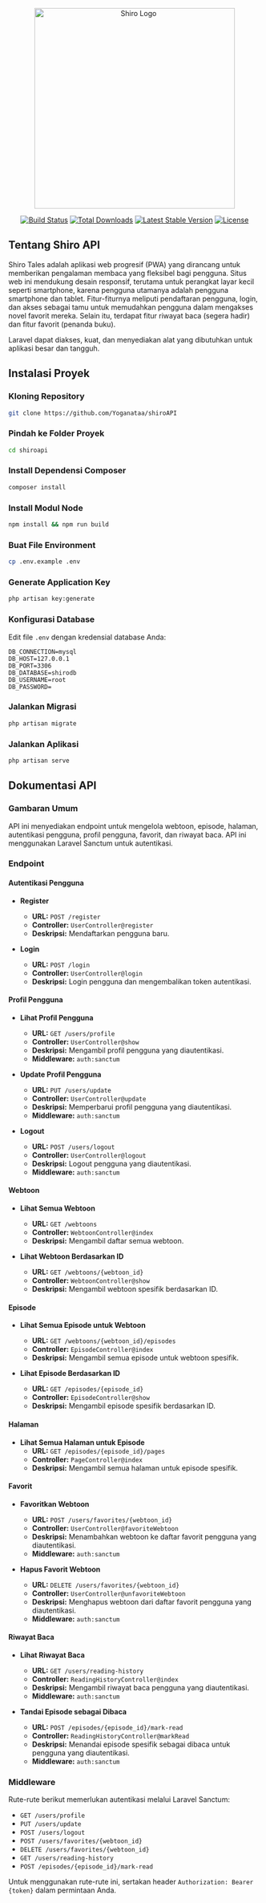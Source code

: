 <p align="center"><a href="https://api.yoganata.web.id" target="_blank"><img src="https://i.ibb.co.com/NpfWpWj/tensei-shitara-slime-datta-ken-rimuru-render-n-2-by-blackrangers123-ddl7asa.png" width="400" alt="Shiro Logo"></a></p>

<p align="center">
<a href="https://github.com/laravel/framework/actions"><img src="https://github.com/laravel/framework/workflows/tests/badge.svg" alt="Build Status"></a>
<a href="https://packagist.org/packages/laravel/framework"><img src="https://img.shields.io/packagist/dt/laravel/framework" alt="Total Downloads"></a>
<a href="https://packagist.org/packages/laravel/framework"><img src="https://img.shields.io/packagist/v/laravel/framework" alt="Latest Stable Version"></a>
<a href="https://packagist.org/packages/laravel/framework"><img src="https://img.shields.io/packagist/l/laravel/framework" alt="License"></a>
</p>

## Tentang Shiro API

Shiro Tales adalah aplikasi web progresif (PWA) yang dirancang untuk memberikan pengalaman membaca yang fleksibel bagi pengguna. Situs web ini mendukung desain responsif, terutama untuk perangkat layar kecil seperti smartphone, karena pengguna utamanya adalah pengguna smartphone dan tablet. Fitur-fiturnya meliputi pendaftaran pengguna, login, dan akses sebagai tamu untuk memudahkan pengguna dalam mengakses novel favorit mereka. Selain itu, terdapat fitur riwayat baca (segera hadir) dan fitur favorit (penanda buku).

Laravel dapat diakses, kuat, dan menyediakan alat yang dibutuhkan untuk aplikasi besar dan tangguh.

## Instalasi Proyek

### Kloning Repository
```bash
git clone https://github.com/Yoganataa/shiroAPI
```

### Pindah ke Folder Proyek
```bash
cd shiroapi
```

### Install Dependensi Composer
```bash
composer install
```

### Install Modul Node
```bash
npm install && npm run build
```

### Buat File Environment
```bash
cp .env.example .env
```

### Generate Application Key
```bash
php artisan key:generate
```

### Konfigurasi Database
Edit file `.env` dengan kredensial database Anda:
```dotenv
DB_CONNECTION=mysql
DB_HOST=127.0.0.1
DB_PORT=3306
DB_DATABASE=shirodb
DB_USERNAME=root
DB_PASSWORD=
```

### Jalankan Migrasi
```bash
php artisan migrate
```

### Jalankan Aplikasi
```bash
php artisan serve
```

## Dokumentasi API

### Gambaran Umum

API ini menyediakan endpoint untuk mengelola webtoon, episode, halaman, autentikasi pengguna, profil pengguna, favorit, dan riwayat baca. API ini menggunakan Laravel Sanctum untuk autentikasi.

### Endpoint

#### Autentikasi Pengguna

- **Register**
  - **URL:** `POST /register`
  - **Controller:** `UserController@register`
  - **Deskripsi:** Mendaftarkan pengguna baru.

- **Login**
  - **URL:** `POST /login`
  - **Controller:** `UserController@login`
  - **Deskripsi:** Login pengguna dan mengembalikan token autentikasi.

#### Profil Pengguna

- **Lihat Profil Pengguna**
  - **URL:** `GET /users/profile`
  - **Controller:** `UserController@show`
  - **Deskripsi:** Mengambil profil pengguna yang diautentikasi.
  - **Middleware:** `auth:sanctum`

- **Update Profil Pengguna**
  - **URL:** `PUT /users/update`
  - **Controller:** `UserController@update`
  - **Deskripsi:** Memperbarui profil pengguna yang diautentikasi.
  - **Middleware:** `auth:sanctum`

- **Logout**
  - **URL:** `POST /users/logout`
  - **Controller:** `UserController@logout`
  - **Deskripsi:** Logout pengguna yang diautentikasi.
  - **Middleware:** `auth:sanctum`

#### Webtoon

- **Lihat Semua Webtoon**
  - **URL:** `GET /webtoons`
  - **Controller:** `WebtoonController@index`
  - **Deskripsi:** Mengambil daftar semua webtoon.

- **Lihat Webtoon Berdasarkan ID**
  - **URL:** `GET /webtoons/{webtoon_id}`
  - **Controller:** `WebtoonController@show`
  - **Deskripsi:** Mengambil webtoon spesifik berdasarkan ID.

#### Episode

- **Lihat Semua Episode untuk Webtoon**
  - **URL:** `GET /webtoons/{webtoon_id}/episodes`
  - **Controller:** `EpisodeController@index`
  - **Deskripsi:** Mengambil semua episode untuk webtoon spesifik.

- **Lihat Episode Berdasarkan ID**
  - **URL:** `GET /episodes/{episode_id}`
  - **Controller:** `EpisodeController@show`
  - **Deskripsi:** Mengambil episode spesifik berdasarkan ID.

#### Halaman

- **Lihat Semua Halaman untuk Episode**
  - **URL:** `GET /episodes/{episode_id}/pages`
  - **Controller:** `PageController@index`
  - **Deskripsi:** Mengambil semua halaman untuk episode spesifik.

#### Favorit

- **Favoritkan Webtoon**
  - **URL:** `POST /users/favorites/{webtoon_id}`
  - **Controller:** `UserController@favoriteWebtoon`
  - **Deskripsi:** Menambahkan webtoon ke daftar favorit pengguna yang diautentikasi.
  - **Middleware:** `auth:sanctum`

- **Hapus Favorit Webtoon**
  - **URL:** `DELETE /users/favorites/{webtoon_id}`
  - **Controller:** `UserController@unfavoriteWebtoon`
  - **Deskripsi:** Menghapus webtoon dari daftar favorit pengguna yang diautentikasi.
  - **Middleware:** `auth:sanctum`

#### Riwayat Baca

- **Lihat Riwayat Baca**
  - **URL:** `GET /users/reading-history`
  - **Controller:** `ReadingHistoryController@index`
  - **Deskripsi:** Mengambil riwayat baca pengguna yang diautentikasi.
  - **Middleware:** `auth:sanctum`

- **Tandai Episode sebagai Dibaca**
  - **URL:** `POST /episodes/{episode_id}/mark-read`
  - **Controller:** `ReadingHistoryController@markRead`
  - **Deskripsi:** Menandai episode spesifik sebagai dibaca untuk pengguna yang diautentikasi.
  - **Middleware:** `auth:sanctum`

### Middleware

Rute-rute berikut memerlukan autentikasi melalui Laravel Sanctum:

- `GET /users/profile`
- `PUT /users/update`
- `POST /users/logout`
- `POST /users/favorites/{webtoon_id}`
- `DELETE /users/favorites/{webtoon_id}`
- `GET /users/reading-history`
- `POST /episodes/{episode_id}/mark-read`

Untuk menggunakan rute-rute ini, sertakan header `Authorization: Bearer {token}` dalam permintaan Anda.
